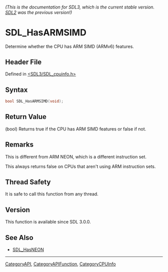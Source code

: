 ###### (This is the documentation for SDL3, which is the current stable version. [SDL2](https://wiki.libsdl.org/SDL2/) was the previous version!)
# SDL_HasARMSIMD

Determine whether the CPU has ARM SIMD (ARMv6) features.

## Header File

Defined in [<SDL3/SDL_cpuinfo.h>](https://github.com/libsdl-org/SDL/blob/main/include/SDL3/SDL_cpuinfo.h)

## Syntax

```c
bool SDL_HasARMSIMD(void);
```

## Return Value

(bool) Returns true if the CPU has ARM SIMD features or false if not.

## Remarks

This is different from ARM NEON, which is a different instruction set.

This always returns false on CPUs that aren't using ARM instruction sets.

## Thread Safety

It is safe to call this function from any thread.

## Version

This function is available since SDL 3.0.0.

## See Also

- [SDL_HasNEON](SDL_HasNEON)

----
[CategoryAPI](CategoryAPI), [CategoryAPIFunction](CategoryAPIFunction), [CategoryCPUInfo](CategoryCPUInfo)

